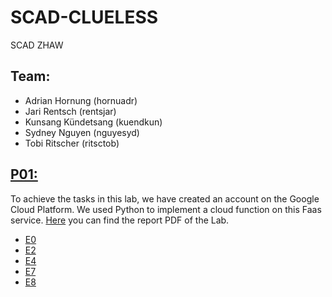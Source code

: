# SCAD-CLUELESS
SCAD ZHAW

## Team:
- Adrian Hornung (hornuadr)
- Jari Rentsch (rentsjar)
- Kunsang Kündetsang (kuendkun)
- Sydney Nguyen (nguyesyd)
- Tobi Ritscher (ritsctob)


## [P01:](/Labs/Lab01)
To achieve the tasks in this lab, we have created an account on the Google Cloud Platform. We used Python to implement a cloud function on this Faas service.
[Here](/Labs/Lab01/P01%20SCAD.pdf) you can find the report PDF of the Lab.

- [E0](/Labs/Lab01/E0/)
- [E2](/Labs/Lab01/E2/)
- [E4](/Labs/Lab01/E4/)
- [E7](/Labs/Lab01/E7/)
- [E8](/Labs/Lab01/E8/)

